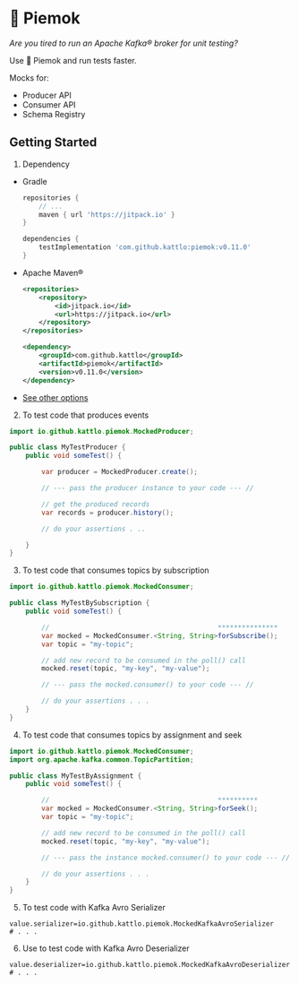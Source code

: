 # 🥧 Piemok

_Are you tired to run an Apache Kafka® broker for unit testing?_

Use 🥧 Piemok and run tests faster.

Mocks for:

- Producer API
- Consumer API
- Schema Registry

## Getting Started

1. Dependency

  - Gradle
    ```groovy
    repositories {
        // ...
        maven { url 'https://jitpack.io' }
    }

    dependencies {
	    testImplementation 'com.github.kattlo:piemok:v0.11.0'
	}

    ```

  - Apache Maven®
    ```xml
    <repositories>
		<repository>
		    <id>jitpack.io</id>
		    <url>https://jitpack.io</url>
		</repository>
	</repositories>

	<dependency>
	    <groupId>com.github.kattlo</groupId>
	    <artifactId>piemok</artifactId>
	    <version>v0.11.0</version>
	</dependency>
    ```

  - [See other options](https://jitpack.io/#kattlo/piemok)

2. To test code that produces events
```java
import io.github.kattlo.piemok.MockedProducer;

public class MyTestProducer {
    public void someTest() {

        var producer = MockedProducer.create();

        // --- pass the producer instance to your code --- //

        // get the produced records
        var records = producer.history();

        // do your assertions . ..

    }
}
```

3. To test code that consumes topics by subscription
```java
import io.github.kattlo.piemok.MockedConsumer;

public class MyTestBySubscription {
    public void someTest() {

        //                                          ***************
        var mocked = MockedConsumer.<String, String>forSubscribe();
        var topic = "my-topic";

        // add new record to be consumed in the poll() call
        mocked.reset(topic, "my-key", "my-value");

        // --- pass the mocked.consumer() to your code --- //

        // do your assertions . . .
    }
}
```

4. To test code that consumes topics by assignment and seek
```java
import io.github.kattlo.piemok.MockedConsumer;
import org.apache.kafka.common.TopicPartition;

public class MyTestByAssignment {
    public void someTest() {

        //                                          **********
        var mocked = MockedConsumer.<String, String>forSeek();
        var topic = "my-topic";

        // add new record to be consumed in the poll() call
        mocked.reset(topic, "my-key", "my-value");

        // --- pass the instance mocked.consumer() to your code --- //

        // do your assertions . . .
    }
}
```

5. To test code with Kafka Avro Serializer
```properties
value.serializer=io.github.kattlo.piemok.MockedKafkaAvroSerializer
# . . .
```

6. Use to test code with Kafka Avro Deserializer
```properties
value.deserializer=io.github.kattlo.piemok.MockedKafkaAvroDeserializer
# . . .
```

